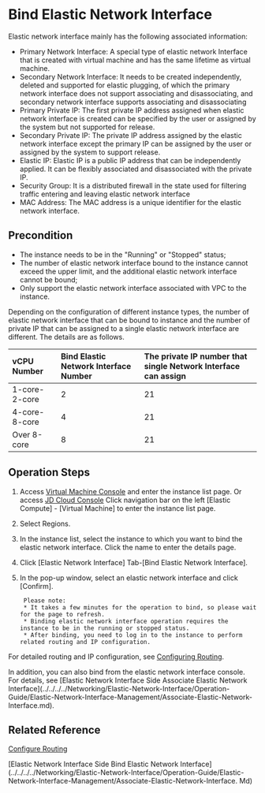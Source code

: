 # Bind Elastic Network Interface

Elastic network interface mainly has the following associated information:

* Primary Network Interface: A special type of elastic network Interface that is created with virtual machine and has the same lifetime as virtual machine.
* Secondary Network Interface: It needs to be created independently, deleted and supported for elastic plugging, of which the primary network interface does not support associating and disassociating, and secondary network interface supports associating and disassociating
* Primary Private IP: The first private IP address assigned when elastic network interface is created can be specified by the user or assigned by the system but not supported for release.
* Secondary Private IP: The private IP address assigned by the elastic network interface except the primary IP can be assigned by the user or assigned by the system to support release.
* Elastic IP: Elastic IP is a public IP address that can be independently applied. It can be flexibly associated and disassociated with the private IP.
* Security Group: It is a distributed firewall in the state used for filtering traffic entering and leaving elastic network interface
* MAC Address: The MAC address is a unique identifier for the elastic network interface.

## Precondition

* The instance needs to be in the "Running" or "Stopped" status;
* The number of elastic network interface bound to the instance cannot exceed the upper limit, and the additional elastic network interface cannot be bound;
* Only support the elastic network interface associated with VPC to the instance.

Depending on the configuration of different instance types, the number of elastic network interface that can be bound to instance and the number of private IP that can be assigned to a single elastic network interface are different. The details are as follows.

|vCPU Number|Bind Elastic Network Interface Number|The private IP number that single Network Interface can assign
|:---|:---|:---|
1-core-2-core	|2	|21
4-core-8-core	|4	|21
Over 8-core	|8	|21

## Operation Steps

1. Access [Virtual Machine Console](https://cns-console.jdcloud.com/host/compute/list) and enter the instance list page. Or access [JD Cloud Console](https://console.jdcloud.com) Click navigation bar on the left [Elastic Compute] - [Virtual Machine] to enter the instance list page.
2. Select Regions.
3. In the instance list, select the instance to which you want to bind the elastic network interface. Click the name to enter the details page.
4. Click [Elastic Network Interface] Tab-[Bind Elastic Network Interface].
5. In the pop-up window, select an elastic network interface and click [Confirm].
		
		Please note:
		* It takes a few minutes for the operation to bind, so please wait for the page to refresh.
		* Binding elastic network interface operation requires the instance to be in the running or stopped status.
		* After binding, you need to log in to the instance to perform related routing and IP configuration.
		
For detailed routing and IP configuration, see [Configuring Routing](../../../../Networking/Elastic-Network-Interface/Operation-Guide/VM-Configuration/Linux-Permanent-Configuration.md).

In addition, you can also bind from the elastic network interface console. For details, see [Elastic Network Interface Side Associate Elastic Network Interface](../../../../Networking/Elastic-Network-Interface/Operation- Guide/Elastic-Network-Interface-Management/Associate-Elastic-Network-Interface.md).

## Related Reference

[Configure Routing](../../../../Networking/Elastic-Network-Interface/Operation-Guide/VM-Configuration/Linux-Permanent-Configuration.md)

[Elastic Network Interface Side Bind Elastic Network Interface](../../../../Networking/Elastic-Network-Interface/Operation-Guide/Elastic-Network-Interface-Management/Associate-Elastic-Network-Interface. Md)